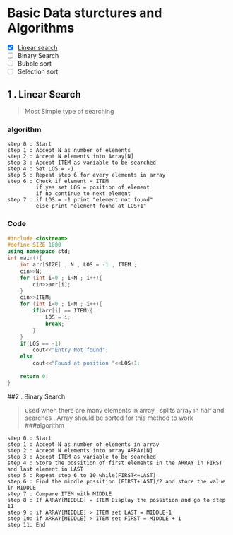 # Basic Data sturctures and Algorithms
- [x] [Linear search](#1--linear-search)
- [ ] Binary Search
- [ ] Bubble sort 
- [ ] Selection sort

## 1 . Linear Search
> Most Simple type of searching
### algorithm
``` 
step 0 : Start
step 1 : Accept N as number of elements
step 2 : Accept N elements into Array[N]
step 3 : Accept ITEM as variable to be searched 
step 4 : Set LOS = -1 
step 5 : Repeat step 6 for every elements in array
step 6 : Check if element = ITEM 
         if yes set LOS = position of element 
         if no continue to next element 
step 7 : if LOS = -1 print "element not found"
         else print "element found at LOS+1"
```
### Code 
```cpp
#include <iostream>
#define SIZE 1000
using namespace std;
int main(){
    int arr[SIZE] , N , LOS = -1 , ITEM ;
    cin>>N;
    for (int i=0 ; i<N ; i++){
        cin>>arr[i];
    }
    cin>>ITEM;
    for (int i=0 ; i<N ; i++){
        if(arr[i] == ITEM){
            LOS = i;
            break;
        }
    }
    if(LOS == -1)
        cout<<"Entry Not found";
    else
        cout<<"Found at position "<<LOS+1;
    
    return 0;
}
```

##2 . Binary Search
>used when there are many elements in array , splits array in half and searches . Array should be sorted for this method to work 
###algorithm
```
step 0 : Start
step 1 : Accept N as number of elements in array
step 2 : Accept N elements into array ARRAY[N]
step 3 : Accept ITEM as variable to be searched 
step 4 : Store the possition of first elements in the ARRAY in FIRST and last element in LAST
step 5 : Repeat step 6 to 10 while(FIRST<=LAST)
step 6 : Find the middle possition (FIRST+LAST)/2 and store the value in MIDDLE
step 7 : Compare ITEM with MIDDLE
step 8 : If ARRAY[MIDDLE] = ITEM Display the possition and go to step 11
step 9 : if ARRAY[MIDDLE] > ITEM set LAST = MIDDLE-1
step 10: if ARRAY[MIDDLE] > ITEM set FIRST = MIDDLE + 1
step 11: End
